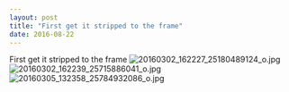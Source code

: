 ```yaml
---
layout: post
title: "First get it stripped to the frame"
date: 2016-08-22 
---
```

First get it stripped to the frame﻿
![20160302_162227_25180489124_o.jpg](/k100-project/Photos/2016-08-22/20160302_162227_25180489124_o.jpg)
![20160302_162239_25715886041_o.jpg](/k100-project/Photos/2016-08-22/20160302_162239_25715886041_o.jpg)
![20160305_132358_25784932086_o.jpg](/k100-project/Photos/2016-08-22/20160305_132358_25784932086_o.jpg)